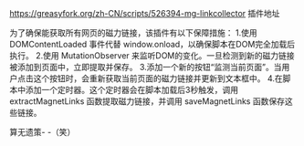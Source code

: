 https://greasyfork.org/zh-CN/scripts/526394-mg-linkcollector   插件地址
   
为了确保能获取所有网页的磁力链接，该插件有以下保障措施：
1.使用 DOMContentLoaded 事件代替 window.onload，以确保脚本在DOM完全加载后执行。
2.使用 MutationObserver 来监听DOM的变化。一旦检测到新的磁力链接被添加到页面中，立即提取并保存。
3.添加一个新的按钮“监测当前页面”。当用户点击这个按钮时，会重新获取当前页面的磁力链接并更新到文本框中。
4.在脚本中添加一个定时器。这个定时器会在脚本加载后3秒触发，调用 extractMagnetLinks 函数提取磁力链接，并调用 saveMagnetLinks 函数保存这些链接。

算无遗策- -（笑）
